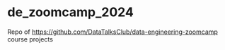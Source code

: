 # de_zoomcamp_2024
Repo of https://github.com/DataTalksClub/data-engineering-zoomcamp course projects
